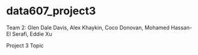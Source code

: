 # data607_project3

Team 2: Glen Dale Davis, Alex Khaykin, Coco Donovan, Mohamed Hassan-El Serafi, Eddie Xu

Project 3 Topic

